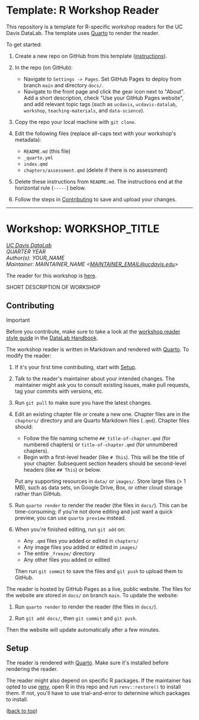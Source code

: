 # Template: R Workshop Reader

This repository is a template for R-specific workshop readers for the UC Davis
DataLab. The template uses [Quarto][] to render the reader.

To get started:

1. Create a new repo on GitHub from this template
   ([instructions][gh-templates]).

2. In the repo (on GitHub):
    * Navigate to `Settings -> Pages`. Set GitHub Pages to deploy from branch
      `main` and directory `docs/`.
    * Navigate to the front page and click the gear icon next to "About". Add a
      short description, check "Use your GitHub Pages website", and add
      relevant topic tags (such as `ucdavis`, `ucdavis-datalab`, `workshop`,
      `teaching-materials`, and `data-science`).

3. Copy the repo your local machine with `git clone`.

4. Edit the following files (replace all-caps text with your workshop's
   metadata):
    * `README.md` (this file)
    * `_quarto.yml`
    * `index.qmd`
    * `chapters/assessment.qmd` (delete if there is no assessment)

5. Delete these instructions from `README.md`. The instructions end at the
   horizontal rule (`-----`) below.

6. Follow the steps in [Contributing](#contributing) to save and upload your
   changes.

[gh-templates]: https://docs.github.com/en/repositories/creating-and-managing-repositories/creating-a-repository-from-a-template

-----

# Workshop: WORKSHOP_TITLE

_[UC Davis DataLab][datalab]_  
_QUARTER YEAR_  
_Author(s): YOUR_NAME_  
_Maintainer: MAINTAINER_NAME <<MAINTAINER_EMAIL@ucdavis.edu>>_

The reader for this workshop is [here][reader].

SHORT DESCRIPTION OF WORKSHOP

[datalab]: https://datalab.ucdavis.edu/
[reader]: https://ucdavisdatalab.github.io/YOUR_REPOSITORY/


## Contributing

> [!IMPORTANT]
> Before you contribute, make sure to take a look at the
> [workshop reader style guide][style] in the [DataLab Handbook][handbook].

[style]: https://github.com/datalab-dev/handbook/tree/main/workshops
[handbook]: https://github.com/datalab-dev/handbook

The workshop reader is written in Markdown and rendered with [Quarto][]. To
modify the reader:

1.  If it's your first time contributing, start with [Setup](#setup).

2.  Talk to the reader's maintainer about your intended changes. The
    maintainer might ask you to consult existing issues, make pull requests,
    tag your commits with versions, etc.

3.  Run `git pull` to make sure you have the latest changes.

3.  Edit an existing chapter file or create a new one. Chapter files are in the
    `chapters/` directory and are Quarto Markdown files (`.qmd`). Chapter files
    should:

    * Follow the file naming scheme `##_title-of-chapter.qmd` (for numbered
      chapters) or `title-of-chapter.qmd` (for unnumbered chapters).
    * Begin with a first-level header (like `# This`). This will be the title
      of your chapter. Subsequent section headers should be second-level
      headers (like `## This`) or below.

    Put any supporting resources in `data/` or `images/`. Store large files (>
    1 MB), such as data sets, on Google Drive, Box, or other cloud storage
    rather than GitHub.

4.  Run `quarto render` to render the reader (the files in `docs/`). This can
    be time-consuming; if you're not done editing and just want a quick
    preview, you can use `quarto preview` instead.

5.  When you're finished editing, run `git add` on:

    * Any `.qmd` files you added or edited in `chapters/`
    * Any image files you added or edited in `images/`
    * The entire `_freeze/` directory
    * Any other files you added or edited

    Then run `git commit` to save the files and `git push` to upload them to
    GitHub.

The reader is hosted by GitHub Pages as a live, public website. The files for
the website are stored in `docs/` on branch `main`. To update the website:

1.  Run `quarto render` to render the reader (the files in `docs/`).

2.  Run `git add docs/`, then `git commit` and `git push`.

Then the website will update automatically after a few minutes.


## Setup

The reader is rendered with [Quarto][]. Make sure it's installed before
rendering the reader.

[Quarto]: https://quarto.org/

The reader might also depend on specific R packages. If the maintainer has
opted to use [renv][], open R in this repo and run `renv::restore()` to install
them. If not, you'll have to use trial-and-error to determine which packages to
install.

[renv]: https://rstudio.github.io/renv/


([back to top](#))
